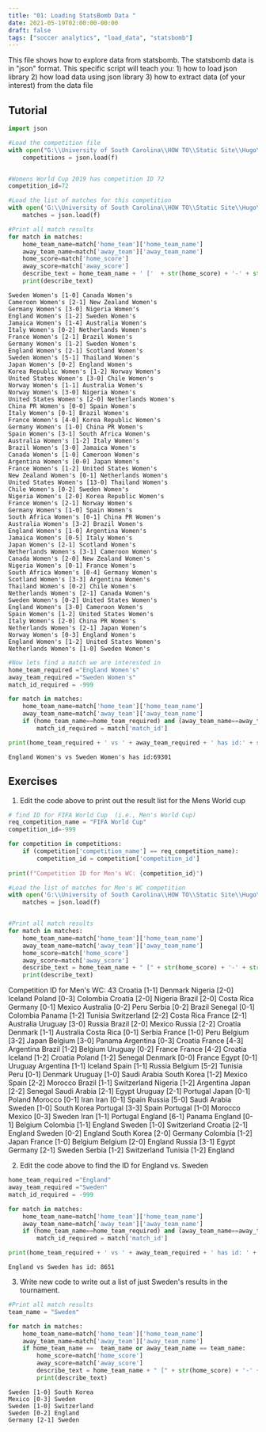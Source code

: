 ```yaml
---
title: "01: Loading StatsBomb Data "
date: 2021-05-19T02:00:00-00:00
draft: false
tags: ["soccer analytics", "load_data", "statsbomb"]
---
```


This file shows how to explore data from statsbomb.
The statsbomb data is in "json" format.
This specific script will teach you:
    1) how to load json library
    2) how load data using json library
    3) how to extract data (of your interest) from the data file

## Tutorial


```python
import json

#Load the competition file
with open("G:\\University of South Carolina\\HOW TO\\Static Site\\Hugo\\soccer_analytics\\data\\statsbomb\\competitions.json") as f:
    competitions = json.load(f)


#Womens World Cup 2019 has competition ID 72
competition_id=72

#Load the list of matches for this competition
with open('G:\\University of South Carolina\\HOW TO\\Static Site\\Hugo\\soccer_analytics\\data\\statsbomb\\matches\\'+str(competition_id)+'\\30.json') as f:
    matches = json.load(f)
```


```python
#Print all match results
for match in matches:
    home_team_name=match['home_team']['home_team_name']
    away_team_name=match['away_team']['away_team_name']
    home_score=match['home_score']
    away_score=match['away_score']
    describe_text = home_team_name + ' ['  + str(home_score) + '-' + str(away_score) + '] ' + away_team_name
    print(describe_text)
```

    Sweden Women's [1-0] Canada Women's
    Cameroon Women's [2-1] New Zealand Women's
    Germany Women's [3-0] Nigeria Women's
    England Women's [1-2] Sweden Women's
    Jamaica Women's [1-4] Australia Women's
    Italy Women's [0-2] Netherlands Women's
    France Women's [2-1] Brazil Women's
    Germany Women's [1-2] Sweden Women's
    England Women's [2-1] Scotland Women's
    Sweden Women's [5-1] Thailand Women's
    Japan Women's [0-2] England Women's
    Korea Republic Women's [1-2] Norway Women's
    United States Women's [3-0] Chile Women's
    Norway Women's [1-1] Australia Women's
    Norway Women's [3-0] Nigeria Women's
    United States Women's [2-0] Netherlands Women's
    China PR Women's [0-0] Spain Women's
    Italy Women's [0-1] Brazil Women's
    France Women's [4-0] Korea Republic Women's
    Germany Women's [1-0] China PR Women's
    Spain Women's [3-1] South Africa Women's
    Australia Women's [1-2] Italy Women's
    Brazil Women's [3-0] Jamaica Women's
    Canada Women's [1-0] Cameroon Women's
    Argentina Women's [0-0] Japan Women's
    France Women's [1-2] United States Women's
    New Zealand Women's [0-1] Netherlands Women's
    United States Women's [13-0] Thailand Women's
    Chile Women's [0-2] Sweden Women's
    Nigeria Women's [2-0] Korea Republic Women's
    France Women's [2-1] Norway Women's
    Germany Women's [1-0] Spain Women's
    South Africa Women's [0-1] China PR Women's
    Australia Women's [3-2] Brazil Women's
    England Women's [1-0] Argentina Women's
    Jamaica Women's [0-5] Italy Women's
    Japan Women's [2-1] Scotland Women's
    Netherlands Women's [3-1] Cameroon Women's
    Canada Women's [2-0] New Zealand Women's
    Nigeria Women's [0-1] France Women's
    South Africa Women's [0-4] Germany Women's
    Scotland Women's [3-3] Argentina Women's
    Thailand Women's [0-2] Chile Women's
    Netherlands Women's [2-1] Canada Women's
    Sweden Women's [0-2] United States Women's
    England Women's [3-0] Cameroon Women's
    Spain Women's [1-2] United States Women's
    Italy Women's [2-0] China PR Women's
    Netherlands Women's [2-1] Japan Women's
    Norway Women's [0-3] England Women's
    England Women's [1-2] United States Women's
    Netherlands Women's [1-0] Sweden Women's
    


```python
#Now lets find a match we are interested in
home_team_required ="England Women's"
away_team_required ="Sweden Women's"
match_id_required = -999

for match in matches:
    home_team_name=match['home_team']['home_team_name']
    away_team_name=match['away_team']['away_team_name']
    if (home_team_name==home_team_required) and (away_team_name==away_team_required):
        match_id_required = match['match_id']

print(home_team_required + ' vs ' + away_team_required + ' has id:' + str(match_id_required))
```

    England Women's vs Sweden Women's has id:69301
    

## Exercises

1. Edit the code above to print out the result list for the Mens World cup 


```python
# find ID for FIFA World Cup  (i.e., Men's World Cup)
req_competition_name = "FIFA World Cup"
competition_id=-999

for competition in competitions:
    if (competition['competition_name'] == req_competition_name):
        competition_id = competition['competition_id']
       
print(f"Competition ID for Men's WC: {competition_id}")

#Load the list of matches for Men's WC competition
with open('G:\\University of South Carolina\\HOW TO\\Static Site\\Hugo\\soccer_analytics\\data\\statsbomb\\matches\\'+str(competition_id)+'\\3.json') as f:
    matches = json.load(f)        


#Print all match results
for match in matches:
    home_team_name=match['home_team']['home_team_name']
    away_team_name=match['away_team']['away_team_name']
    home_score=match['home_score']
    away_score=match['away_score']
    describe_text = home_team_name + " [" + str(home_score) + '-' + str(away_score) + "] " +  away_team_name
    print(describe_text)
```

Competition ID for Men's WC: 43
Croatia [1-1] Denmark
Nigeria [2-0] Iceland
Poland [0-3] Colombia
Croatia [2-0] Nigeria
Brazil [2-0] Costa Rica
Germany [0-1] Mexico
Australia [0-2] Peru
Serbia [0-2] Brazil
Senegal [0-1] Colombia
Panama [1-2] Tunisia
Switzerland [2-2] Costa Rica
France [2-1] Australia
Uruguay [3-0] Russia
Brazil [2-0] Mexico
Russia [2-2] Croatia
Denmark [1-1] Australia
Costa Rica [0-1] Serbia
France [1-0] Peru
Belgium [3-2] Japan
Belgium [3-0] Panama
Argentina [0-3] Croatia
France [4-3] Argentina
Brazil [1-2] Belgium
Uruguay [0-2] France
France [4-2] Croatia
Iceland [1-2] Croatia
Poland [1-2] Senegal
Denmark [0-0] France
Egypt [0-1] Uruguay
Argentina [1-1] Iceland
Spain [1-1] Russia
Belgium [5-2] Tunisia
Peru [0-1] Denmark
Uruguay [1-0] Saudi Arabia
South Korea [1-2] Mexico
Spain [2-2] Morocco
Brazil [1-1] Switzerland
Nigeria [1-2] Argentina
Japan [2-2] Senegal
Saudi Arabia [2-1] Egypt
Uruguay [2-1] Portugal
Japan [0-1] Poland
Morocco [0-1] Iran
Iran [0-1] Spain
Russia [5-0] Saudi Arabia
Sweden [1-0] South Korea
Portugal [3-3] Spain
Portugal [1-0] Morocco
Mexico [0-3] Sweden
Iran [1-1] Portugal
England [6-1] Panama
England [0-1] Belgium
Colombia [1-1] England
Sweden [1-0] Switzerland
Croatia [2-1] England
Sweden [0-2] England
South Korea [2-0] Germany
Colombia [1-2] Japan
France [1-0] Belgium
Belgium [2-0] England
Russia [3-1] Egypt
Germany [2-1] Sweden
Serbia [1-2] Switzerland
Tunisia [1-2] England
    

2. Edit the code above to find the ID for England vs. Sweden


```python
home_team_required ="England"
away_team_required ="Sweden"
match_id_required = -999

for match in matches:
    home_team_name=match['home_team']['home_team_name']
    away_team_name=match['away_team']['away_team_name']
    if (home_team_name==home_team_required) and (away_team_name==away_team_required) or(away_team_name==home_team_required) and (home_team_name==away_team_required) :
        match_id_required = match['match_id']

print(home_team_required + ' vs ' + away_team_required + ' has id: ' + str(match_id_required))

```

    England vs Sweden has id: 8651
    

3. Write new code to write out a list of just Sweden's results in the tournament.


```python
#Print all match results
team_name = "Sweden"

for match in matches:
    home_team_name=match['home_team']['home_team_name']
    away_team_name=match['away_team']['away_team_name']
    if home_team_name ==  team_name or away_team_name == team_name: 
        home_score=match['home_score']
        away_score=match['away_score']
        describe_text = home_team_name + " [" + str(home_score) + '-' + str(away_score) + "] " +  away_team_name
        print(describe_text)

```

    Sweden [1-0] South Korea
    Mexico [0-3] Sweden
    Sweden [1-0] Switzerland
    Sweden [0-2] England
    Germany [2-1] Sweden
    
